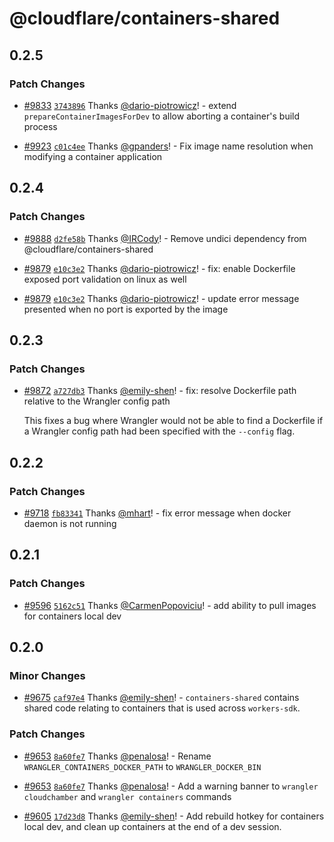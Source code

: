 # @cloudflare/containers-shared

## 0.2.5

### Patch Changes

- [#9833](https://github.com/cloudflare/workers-sdk/pull/9833) [`3743896`](https://github.com/cloudflare/workers-sdk/commit/3743896120baa530c1b6d4cb7eeda27847b2db44) Thanks [@dario-piotrowicz](https://github.com/dario-piotrowicz)! - extend `prepareContainerImagesForDev` to allow aborting a container's build process

- [#9923](https://github.com/cloudflare/workers-sdk/pull/9923) [`c01c4ee`](https://github.com/cloudflare/workers-sdk/commit/c01c4ee6affd0acf2f678d9c562f4a7d6db82465) Thanks [@gpanders](https://github.com/gpanders)! - Fix image name resolution when modifying a container application

## 0.2.4

### Patch Changes

- [#9888](https://github.com/cloudflare/workers-sdk/pull/9888) [`d2fe58b`](https://github.com/cloudflare/workers-sdk/commit/d2fe58b33a3172e204ff3a477c4a0d33ab8f2c76) Thanks [@IRCody](https://github.com/IRCody)! - Remove undici dependency from @cloudflare/containers-shared

- [#9879](https://github.com/cloudflare/workers-sdk/pull/9879) [`e10c3e2`](https://github.com/cloudflare/workers-sdk/commit/e10c3e2a6b3049d23b58cbc63eef1756233cf9c3) Thanks [@dario-piotrowicz](https://github.com/dario-piotrowicz)! - fix: enable Dockerfile exposed port validation on linux as well

- [#9879](https://github.com/cloudflare/workers-sdk/pull/9879) [`e10c3e2`](https://github.com/cloudflare/workers-sdk/commit/e10c3e2a6b3049d23b58cbc63eef1756233cf9c3) Thanks [@dario-piotrowicz](https://github.com/dario-piotrowicz)! - update error message presented when no port is exported by the image

## 0.2.3

### Patch Changes

- [#9872](https://github.com/cloudflare/workers-sdk/pull/9872) [`a727db3`](https://github.com/cloudflare/workers-sdk/commit/a727db341a811572623e0a0f361f070a95758776) Thanks [@emily-shen](https://github.com/emily-shen)! - fix: resolve Dockerfile path relative to the Wrangler config path

  This fixes a bug where Wrangler would not be able to find a Dockerfile if a Wrangler config path had been specified with the `--config` flag.

## 0.2.2

### Patch Changes

- [#9718](https://github.com/cloudflare/workers-sdk/pull/9718) [`fb83341`](https://github.com/cloudflare/workers-sdk/commit/fb83341bed6ff6571519eb117db19e3e76a83215) Thanks [@mhart](https://github.com/mhart)! - fix error message when docker daemon is not running

## 0.2.1

### Patch Changes

- [#9596](https://github.com/cloudflare/workers-sdk/pull/9596) [`5162c51`](https://github.com/cloudflare/workers-sdk/commit/5162c5194604f26b2e5018961b761f3450872333) Thanks [@CarmenPopoviciu](https://github.com/CarmenPopoviciu)! - add ability to pull images for containers local dev

## 0.2.0

### Minor Changes

- [#9675](https://github.com/cloudflare/workers-sdk/pull/9675) [`caf97e4`](https://github.com/cloudflare/workers-sdk/commit/caf97e40e5c9d765dcf0bd716cd81d986c496bdc) Thanks [@emily-shen](https://github.com/emily-shen)! - `containers-shared` contains shared code relating to containers that is used across `workers-sdk`.

### Patch Changes

- [#9653](https://github.com/cloudflare/workers-sdk/pull/9653) [`8a60fe7`](https://github.com/cloudflare/workers-sdk/commit/8a60fe76ec5ecc734c0eb9f31b4d60e86d5cb06d) Thanks [@penalosa](https://github.com/penalosa)! - Rename `WRANGLER_CONTAINERS_DOCKER_PATH` to `WRANGLER_DOCKER_BIN`

- [#9653](https://github.com/cloudflare/workers-sdk/pull/9653) [`8a60fe7`](https://github.com/cloudflare/workers-sdk/commit/8a60fe76ec5ecc734c0eb9f31b4d60e86d5cb06d) Thanks [@penalosa](https://github.com/penalosa)! - Add a warning banner to `wrangler cloudchamber` and `wrangler containers` commands

- [#9605](https://github.com/cloudflare/workers-sdk/pull/9605) [`17d23d8`](https://github.com/cloudflare/workers-sdk/commit/17d23d8e5fd54737d1c4b9cb487fd6e85cddc9c8) Thanks [@emily-shen](https://github.com/emily-shen)! - Add rebuild hotkey for containers local dev, and clean up containers at the end of a dev session.
